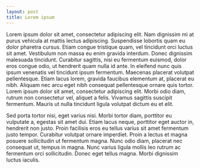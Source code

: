 ```yaml
---
layout: post
title: Lorem ipsum
---
```

Lorem ipsum dolor sit amet, consectetur adipiscing elit. Nam dignissim mi at purus vehicula at mattis lectus adipiscing. Suspendisse lobortis quam eu dolor pharetra cursus. Etiam congue tristique quam, vel tincidunt orci luctus sit amet. Vestibulum non massa eu enim gravida interdum. Donec dignissim malesuada tincidunt. Curabitur sagittis, nisi eu fermentum euismod, dolor eros congue odio, ut hendrerit quam nulla id ante. In eleifend nunc quis ipsum venenatis vel tincidunt ipsum fermentum. Maecenas placerat volutpat pellentesque. Etiam lacus lorem, gravida faucibus elementum at, placerat eu nibh. Aliquam nec arcu eget nibh consequat pellentesque ornare quis tortor. Lorem ipsum dolor sit amet, consectetur adipiscing elit. Morbi odio diam, rutrum non consectetur vel, aliquet a felis. Vivamus sagittis suscipit fermentum. Mauris ut nulla tincidunt ligula volutpat dictum eu et elit.

Sed porta tortor nisi, eget varius nisi. Morbi tortor diam, porttitor eu vulputate a, egestas sit amet dui. Etiam lacus neque, porttitor eget auctor in, hendrerit non justo. Proin facilisis eros eu tellus varius sit amet fermentum justo tempor. Curabitur volutpat ornare imperdiet. Proin a lectus et magna posuere sollicitudin ut fermentum magna. Nunc odio diam, placerat nec consequat ut, tempus in magna. Nunc varius ligula mollis leo rutrum ac fermentum orci sollicitudin. Donec eget tellus magna. Morbi dignissim luctus iaculis.
